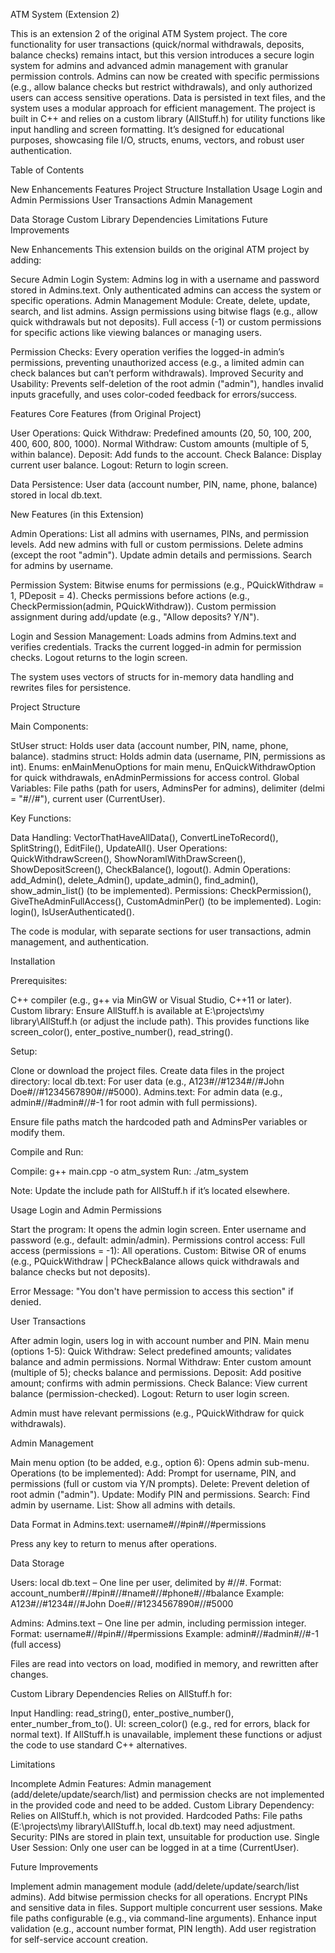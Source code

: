 ATM System (Extension 2)

This is an extension 2 of the original ATM System project. The core functionality for user transactions (quick/normal withdrawals, deposits, balance checks) remains intact, but this version introduces a secure login system for admins and advanced admin management with granular permission controls. Admins can now be created with specific permissions (e.g., allow balance checks but restrict withdrawals), and only authorized users can access sensitive operations. Data is persisted in text files, and the system uses a modular approach for efficient management.
The project is built in C++ and relies on a custom library (AllStuff.h) for utility functions like input handling and screen formatting. It’s designed for educational purposes, showcasing file I/O, structs, enums, vectors, and robust user authentication.

Table of Contents

New Enhancements
Features
Project Structure
Installation
Usage
Login and Admin Permissions
User Transactions
Admin Management


Data Storage
Custom Library Dependencies
Limitations
Future Improvements


New Enhancements
This extension builds on the original ATM project by adding:

Secure Admin Login System: Admins log in with a username and password stored in Admins.text. Only authenticated admins can access the system or specific operations.
Admin Management Module:
Create, delete, update, search, and list admins.
Assign permissions using bitwise flags (e.g., allow quick withdrawals but not deposits).
Full access (-1) or custom permissions for specific actions like viewing balances or managing users.


Permission Checks: Every operation verifies the logged-in admin’s permissions, preventing unauthorized access (e.g., a limited admin can check balances but can’t perform withdrawals).
Improved Security and Usability: Prevents self-deletion of the root admin ("admin"), handles invalid inputs gracefully, and uses color-coded feedback for errors/success.


Features
Core Features (from Original Project)

User Operations:
Quick Withdraw: Predefined amounts (20, 50, 100, 200, 400, 600, 800, 1000).
Normal Withdraw: Custom amounts (multiple of 5, within balance).
Deposit: Add funds to the account.
Check Balance: Display current user balance.
Logout: Return to login screen.


Data Persistence: User data (account number, PIN, name, phone, balance) stored in local db.text.

New Features (in this Extension)

Admin Operations:
List all admins with usernames, PINs, and permission levels.
Add new admins with full or custom permissions.
Delete admins (except the root "admin").
Update admin details and permissions.
Search for admins by username.


Permission System:
Bitwise enums for permissions (e.g., PQuickWithdraw = 1, PDeposit = 4).
Checks permissions before actions (e.g., CheckPermission(admin, PQuickWithdraw)).
Custom permission assignment during add/update (e.g., "Allow deposits? Y/N").


Login and Session Management:
Loads admins from Admins.text and verifies credentials.
Tracks the current logged-in admin for permission checks.
Logout returns to the login screen.



The system uses vectors of structs for in-memory data handling and rewrites files for persistence.

Project Structure

Main Components:

StUser struct: Holds user data (account number, PIN, name, phone, balance).
stadmins struct: Holds admin data (username, PIN, permissions as int).
Enums: enMainMenuOptions for main menu, EnQuickWithdrawOption for quick withdrawals, enAdminPermissions for access control.
Global Variables: File paths (path for users, AdminsPer for admins), delimiter (delmi = "#//#"), current user (CurrentUser).


Key Functions:

Data Handling: VectorThatHaveAllData(), ConvertLineToRecord(), SplitString(), EditFile(), UpdateAll().
User Operations: QuickWithdrawScreen(), ShowNoramlWithDrawScreen(), ShowDepositScreen(), CheckBalance(), logout().
Admin Operations: add_Admin(), delete_Admin(), update_admin(), find_admin(), show_admin_list() (to be implemented).
Permissions: CheckPermission(), GiveTheAdminFullAccess(), CustomAdminPer() (to be implemented).
Login: login(), IsUserAuthenticated().



The code is modular, with separate sections for user transactions, admin management, and authentication.

Installation

Prerequisites:

C++ compiler (e.g., g++ via MinGW or Visual Studio, C++11 or later).
Custom library: Ensure AllStuff.h is available at E:\projects\my library\AllStuff.h (or adjust the include path). This provides functions like screen_color(), enter_postive_number(), read_string().


Setup:

Clone or download the project files.
Create data files in the project directory:
local db.text: For user data (e.g., A123#//#1234#//#John Doe#//#1234567890#//#5000).
Admins.text: For admin data (e.g., admin#//#admin#//#-1 for root admin with full permissions).


Ensure file paths match the hardcoded path and AdminsPer variables or modify them.


Compile and Run:

Compile: g++ main.cpp -o atm_system
Run: ./atm_system



Note: Update the include path for AllStuff.h if it’s located elsewhere.

Usage
Login and Admin Permissions

Start the program: It opens the admin login screen.
Enter username and password (e.g., default: admin/admin).
Permissions control access:
Full access (permissions = -1): All operations.
Custom: Bitwise OR of enums (e.g., PQuickWithdraw | PCheckBalance allows quick withdrawals and balance checks but not deposits).


Error Message: "You don't have permission to access this section" if denied.

User Transactions

After admin login, users log in with account number and PIN.
Main menu (options 1-5):
Quick Withdraw: Select predefined amounts; validates balance and admin permissions.
Normal Withdraw: Enter custom amount (multiple of 5); checks balance and permissions.
Deposit: Add positive amount; confirms with admin permissions.
Check Balance: View current balance (permission-checked).
Logout: Return to user login screen.


Admin must have relevant permissions (e.g., PQuickWithdraw for quick withdrawals).

Admin Management

Main menu option (to be added, e.g., option 6): Opens admin sub-menu.
Operations (to be implemented):
Add: Prompt for username, PIN, and permissions (full or custom via Y/N prompts).
Delete: Prevent deletion of root admin ("admin").
Update: Modify PIN and permissions.
Search: Find admin by username.
List: Show all admins with details.


Data Format in Admins.text: username#//#pin#//#permissions

Press any key to return to menus after operations.

Data Storage

Users: local db.text – One line per user, delimited by #//#.
Format: account_number#//#pin#//#name#//#phone#//#balance
Example: A123#//#1234#//#John Doe#//#1234567890#//#5000


Admins: Admins.text – One line per admin, including permission integer.
Format: username#//#pin#//#permissions
Example: admin#//#admin#//#-1 (full access)


Files are read into vectors on load, modified in memory, and rewritten after changes.


Custom Library Dependencies
Relies on AllStuff.h for:

Input Handling: read_string(), enter_postive_number(), enter_number_from_to().
UI: screen_color() (e.g., red for errors, black for normal text).
If AllStuff.h is unavailable, implement these functions or adjust the code to use standard C++ alternatives.


Limitations

Incomplete Admin Features: Admin management (add/delete/update/search/list) and permission checks are not implemented in the provided code and need to be added.
Custom Library Dependency: Relies on AllStuff.h, which is not provided.
Hardcoded Paths: File paths (E:\projects\my library\AllStuff.h, local db.text) may need adjustment.
Security: PINs are stored in plain text, unsuitable for production use.
Single User Session: Only one user can be logged in at a time (CurrentUser).


Future Improvements

Implement admin management module (add/delete/update/search/list admins).
Add bitwise permission checks for all operations.
Encrypt PINs and sensitive data in files.
Support multiple concurrent user sessions.
Make file paths configurable (e.g., via command-line arguments).
Enhance input validation (e.g., account number format, PIN length).
Add user registration for self-service account creation.
